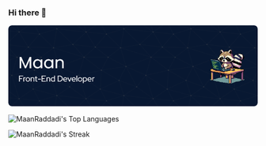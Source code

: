 ### Hi there 👋
![Header](/github-header.png)


![MaanRaddadi's Top Languages](https://github-readme-stats.vercel.app/api/top-langs/?username=MaanRaddadi&theme=tokyonight&show_icons=true&hide_border=true&layout=compact)

![MaanRaddadi's Streak](https://github-readme-streak-stats.herokuapp.com/?user=MaanRaddadi&theme=tokyonight&hide_border=true)


